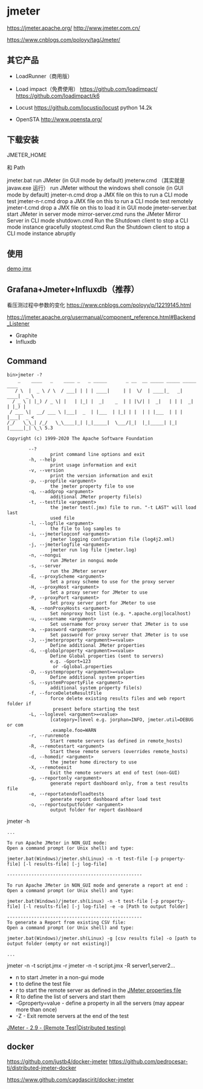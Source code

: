# jmeter

https://jmeter.apache.org/
http://www.jmeter.com.cn/

https://www.cnblogs.com/poloyy/tag/Jmeter/

## 其它产品

- LoadRunner（商用版）
- Load impact（免费使用）
  https://github.com/loadimpact/
  https://github.com/loadimpact/k6
  
- Locust
  https://github.com/locustio/locust python 14.2k

- OpenSTA
  http://www.opensta.org/

## 下载安装

JMETER_HOME

和 Path

jmeter.bat
run JMeter (in GUI mode by default)
jmeterw.cmd （其实就是 javaw.exe 运行）
run JMeter without the windows shell console (in GUI mode by default)
jmeter-n.cmd
drop a JMX file on this to run a CLI mode test
jmeter-n-r.cmd
drop a JMX file on this to run a CLI mode test remotely
jmeter-t.cmd
drop a JMX file on this to load it in GUI mode
jmeter-server.bat
start JMeter in server mode
mirror-server.cmd
runs the JMeter Mirror Server in CLI mode
shutdown.cmd
Run the Shutdown client to stop a CLI mode instance gracefully
stoptest.cmd
Run the Shutdown client to stop a CLI mode instance abruptly

## 使用

[demo jmx](yml/登录获取token.jmx)

## Grafana+Jmeter+Influxdb（推荐）

看压测过程中参数的变化
https://www.cnblogs.com/poloyy/p/12219145.html

https://jmeter.apache.org/usermanual/component_reference.html#Backend_Listener

- Graphite
- Influxdb

## Command

```
bin>jmeter -?
    _    ____   _    ____ _   _ _____       _ __  __ _____ _____ _____ ____
   / \  |  _ \ / \  / ___| | | | ____|     | |  \/  | ____|_   _| ____|  _ \
  / _ \ | |_) / _ \| |   | |_| |  _|    _  | | |\/| |  _|   | | |  _| | |_) |
 / ___ \|  __/ ___ \ |___|  _  | |___  | |_| | |  | | |___  | | | |___|  _ <
/_/   \_\_| /_/   \_\____|_| |_|_____|  \___/|_|  |_|_____| |_| |_____|_| \_\ 5.3

Copyright (c) 1999-2020 The Apache Software Foundation

        --?
                print command line options and exit
        -h, --help
                print usage information and exit
        -v, --version
                print the version information and exit
        -p, --propfile <argument>
                the jmeter property file to use
        -q, --addprop <argument>
                additional JMeter property file(s)
        -t, --testfile <argument>
                the jmeter test(.jmx) file to run. "-t LAST" will load last
                used file
        -l, --logfile <argument>
                the file to log samples to
        -i, --jmeterlogconf <argument>
                jmeter logging configuration file (log4j2.xml)
        -j, --jmeterlogfile <argument>
                jmeter run log file (jmeter.log)
        -n, --nongui
                run JMeter in nongui mode
        -s, --server
                run the JMeter server
        -E, --proxyScheme <argument>
                Set a proxy scheme to use for the proxy server
        -H, --proxyHost <argument>
                Set a proxy server for JMeter to use
        -P, --proxyPort <argument>
                Set proxy server port for JMeter to use
        -N, --nonProxyHosts <argument>
                Set nonproxy host list (e.g. *.apache.org|localhost)
        -u, --username <argument>
                Set username for proxy server that JMeter is to use
        -a, --password <argument>
                Set password for proxy server that JMeter is to use
        -J, --jmeterproperty <argument>=<value>
                Define additional JMeter properties
        -G, --globalproperty <argument>=<value>
                Define Global properties (sent to servers)
                e.g. -Gport=123
                 or -Gglobal.properties
        -D, --systemproperty <argument>=<value>
                Define additional system properties
        -S, --systemPropertyFile <argument>
                additional system property file(s)
        -f, --forceDeleteResultFile
                force delete existing results files and web report folder if
                 present before starting the test
        -L, --loglevel <argument>=<value>
                [category=]level e.g. jorphan=INFO, jmeter.util=DEBUG or com
                .example.foo=WARN
        -r, --runremote
                Start remote servers (as defined in remote_hosts)
        -R, --remotestart <argument>
                Start these remote servers (overrides remote_hosts)
        -d, --homedir <argument>
                the jmeter home directory to use
        -X, --remoteexit
                Exit the remote servers at end of test (non-GUI)
        -g, --reportonly <argument>
                generate report dashboard only, from a test results file
        -e, --reportatendofloadtests
                generate report dashboard after load test
        -o, --reportoutputfolder <argument>
                output folder for report dashboard
```

jmeter -h

```
...

To run Apache JMeter in NON_GUI mode:
Open a command prompt (or Unix shell) and type:

jmeter.bat(Windows)/jmeter.sh(Linux) -n -t test-file [-p property-file] [-l results-file] [-j log-file]

--------------------------------------------------

To run Apache JMeter in NON_GUI mode and generate a report at end :
Open a command prompt (or Unix shell) and type:

jmeter.bat(Windows)/jmeter.sh(Linux) -n -t test-file [-p property-file] [-l results-file] [-j log-file] -e -o [Path to output folder]

--------------------------------------------------
To generate a Report from existing CSV file:
Open a command prompt (or Unix shell) and type:

jmeter.bat(Windows)/jmeter.sh(Linux) -g [csv results file] -o [path to output folder (empty or not existing)]

...
```

jmeter -n -t script.jmx -r
jmeter -n -t script.jmx -R server1,server2...

- n to start Jmeter in a non-gui mode
- t to define the test file
- r to start the remote server as defined in the [JMeter properties file](https://datacadamia.com/jmeter/remote#property)
- R to define the list of servers and start them
- -Gproperty=value - define a property in all the servers (may appear more than once)
- -Z - Exit remote servers at the end of the test

[JMeter - 2.9 - (Remote Test|Distributed testing)](https://datacadamia.com/jmeter/remote)

## docker

https://github.com/justb4/docker-jmeter
https://github.com/pedrocesar-ti/distributed-jmeter-docker

https://www.github.com/cagdascirit/docker-jmeter
